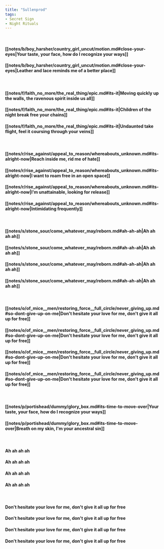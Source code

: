 ```yaml
---
title: "Sullenprod"
tags:
- Secret Sign
- Night Rituals
---
```

&nbsp;
#### [[notes/b/boy_harsher/country_girl_uncut/motion.md#close-your-eyes|Your taste, your face, how do I recognize your ways]]
#### [[notes/b/boy_harsher/country_girl_uncut/motion.md#close-your-eyes|Leather and lace reminds me of a better place]]
&nbsp;
#### [[notes/f/faith_no_more/the_real_thing/epic.md#its-it|Moving quickly up the walls, the ravenous spirit inside us all]]
#### [[notes/f/faith_no_more/the_real_thing/epic.md#its-it|Children of the night break free your chains]]
#### [[notes/f/faith_no_more/the_real_thing/epic.md#its-it|Undaunted take flight, feel it coursing through your veins]]
&nbsp;
#### [[notes/r/rise_against/appeal_to_reason/whereabouts_unknown.md#its-alright-now|Reach inside me, rid me of hate]]
#### [[notes/r/rise_against/appeal_to_reason/whereabouts_unknown.md#its-alright-now|I want to roam free in an open space]]
#### [[notes/r/rise_against/appeal_to_reason/whereabouts_unknown.md#its-alright-now|I'm unattainable, looking for release]]
#### [[notes/r/rise_against/appeal_to_reason/whereabouts_unknown.md#its-alright-now|Intimidating frequently]]
&nbsp;
#### [[notes/s/stone_sour/come_whatever_may/reborn.md#ah-ah-ah|Ah ah ah ah]]
#### [[notes/s/stone_sour/come_whatever_may/reborn.md#ah-ah-ah|Ah ah ah ah]]
#### [[notes/s/stone_sour/come_whatever_may/reborn.md#ah-ah-ah|Ah ah ah ah]]
#### [[notes/s/stone_sour/come_whatever_may/reborn.md#ah-ah-ah|Ah ah ah ah]]
&nbsp;
#### [[notes/o/of_mice__men/restoring_force__full_circle/never_giving_up.md#so-dont-give-up-on-me|Don't hesitate your love for me, don't give it all up for free]]
#### [[notes/o/of_mice__men/restoring_force__full_circle/never_giving_up.md#so-dont-give-up-on-me|Don't hesitate your love for me, don't give it all up for free]]
#### [[notes/o/of_mice__men/restoring_force__full_circle/never_giving_up.md#so-dont-give-up-on-me|Don't hesitate your love for me, don't give it all up for free]]
#### [[notes/o/of_mice__men/restoring_force__full_circle/never_giving_up.md#so-dont-give-up-on-me|Don't hesitate your love for me, don't give it all up for free]]
&nbsp;
#### [[notes/p/portishead/dummy/glory_box.md#its-time-to-move-over|Your taste, your face, how do I recognize your ways]]
#### [[notes/p/portishead/dummy/glory_box.md#its-time-to-move-over|Breath on my skin, I'm your ancestral sin]]
&nbsp;
#### Ah ah ah ah
#### Ah ah ah ah
#### Ah ah ah ah
#### Ah ah ah ah
&nbsp;
#### Don't hesitate your love for me, don't give it all up for free
#### Don't hesitate your love for me, don't give it all up for free
#### Don't hesitate your love for me, don't give it all up for free
#### Don't hesitate your love for me, don't give it all up for free
